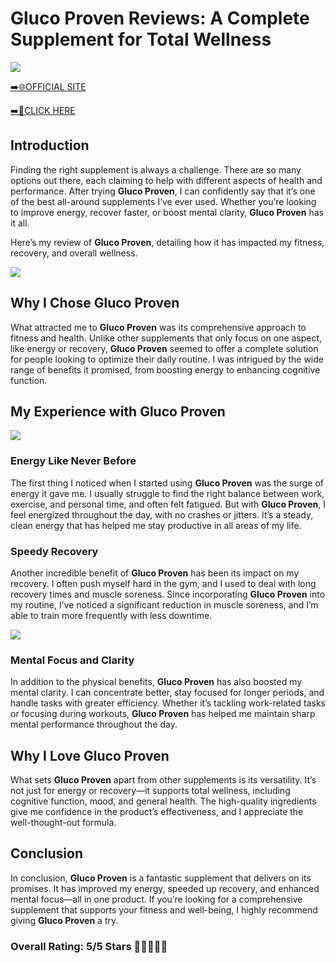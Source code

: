 # **Gluco Proven Reviews**: A Complete Supplement for Total Wellness

[![](https://static.vecteezy.com/system/resources/thumbnails/019/896/014/small/buy-now-gradient-button-with-cart-symbol-buy-now-illustration-png.png)](https://edetoop.top/lander/sugarpreland-1/glucoproven.html) 

[➡️🌐OFFICIAL SITE](https://edetoop.top/lander/sugarpreland-1/glucoproven.html) 

[➡️🔗CLICK HERE](https://edetoop.top/lander/sugarpreland-1/glucoproven.html) 


## Introduction

Finding the right supplement is always a challenge. There are so many options out there, each claiming to help with different aspects of health and performance. After trying **Gluco Proven**, I can confidently say that it’s one of the best all-around supplements I’ve ever used. Whether you’re looking to improve energy, recover faster, or boost mental clarity, **Gluco Proven** has it all.

Here’s my review of **Gluco Proven**, detailing how it has impacted my fitness, recovery, and overall wellness.

[![](https://wallpapers.com/images/hd/red-order-now-button-udg4jcj4arvn8b0n-2.png)](https://edetoop.top/lander/sugarpreland-1/glucoproven.html)  

## Why I Chose **Gluco Proven**

What attracted me to **Gluco Proven** was its comprehensive approach to fitness and health. Unlike other supplements that only focus on one aspect, like energy or recovery, **Gluco Proven** seemed to offer a complete solution for people looking to optimize their daily routine. I was intrigued by the wide range of benefits it promised, from boosting energy to enhancing cognitive function.

## My Experience with **Gluco Proven**

[![](https://static.vecteezy.com/system/resources/thumbnails/019/896/014/small/buy-now-gradient-button-with-cart-symbol-buy-now-illustration-png.png)](https://edetoop.top/lander/sugarpreland-1/glucoproven.html)

### Energy Like Never Before

The first thing I noticed when I started using **Gluco Proven** was the surge of energy it gave me. I usually struggle to find the right balance between work, exercise, and personal time, and often felt fatigued. But with **Gluco Proven**, I feel energized throughout the day, with no crashes or jitters. It’s a steady, clean energy that has helped me stay productive in all areas of my life.

### Speedy Recovery

Another incredible benefit of **Gluco Proven** has been its impact on my recovery. I often push myself hard in the gym, and I used to deal with long recovery times and muscle soreness. Since incorporating **Gluco Proven** into my routine, I’ve noticed a significant reduction in muscle soreness, and I’m able to train more frequently with less downtime.

[![](https://wallpapers.com/images/hd/red-order-now-button-udg4jcj4arvn8b0n-2.png)](https://edetoop.top/lander/sugarpreland-1/glucoproven.html)  

### Mental Focus and Clarity

In addition to the physical benefits, **Gluco Proven** has also boosted my mental clarity. I can concentrate better, stay focused for longer periods, and handle tasks with greater efficiency. Whether it’s tackling work-related tasks or focusing during workouts, **Gluco Proven** has helped me maintain sharp mental performance throughout the day.

## Why I Love **Gluco Proven**

What sets **Gluco Proven** apart from other supplements is its versatility. It’s not just for energy or recovery—it supports total wellness, including cognitive function, mood, and general health. The high-quality ingredients give me confidence in the product’s effectiveness, and I appreciate the well-thought-out formula.

## Conclusion

In conclusion, **Gluco Proven** is a fantastic supplement that delivers on its promises. It has improved my energy, speeded up recovery, and enhanced mental focus—all in one product. If you’re looking for a comprehensive supplement that supports your fitness and well-being, I highly recommend giving **Gluco Proven** a try.

### Overall Rating: 5/5 Stars 🌟🌟🌟🌟🌟
